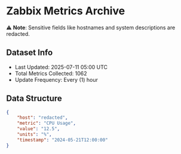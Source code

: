 # Zabbix Metrics Archive

⚠️ **Note**: Sensitive fields like hostnames and system descriptions are redacted.

## Dataset Info
- Last Updated: 2025-07-11 05:00 UTC
- Total Metrics Collected: 1062
- Update Frequency: Every (1) hour

## Data Structure
```json
{
    "host": "redacted",
    "metric": "CPU Usage",
    "value": "12.5",
    "units": "%",
    "timestamp": "2024-05-21T12:00:00"
}
```
